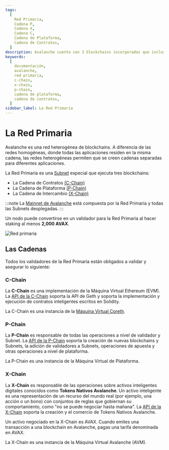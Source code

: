 ```yaml
---
tags:
  [
    Red Primaria,
    Cadena P,
    Cadena X,
    Cadena C,
    Cadena de Plataforma,
    Cadena de Contratos,
  ]
description: Avalanche cuenta con 3 blockchains incorporadas que incluyen la Cadena de Intercambio (X-Chain), Cadena de Plataforma (P-Chain) y Cadena de Contratos (C-Chain). Más información aquí.
keywords:
  [
    documentación,
    avalanche,
    red primaria,
    c-chain,
    x-chain,
    p-chain,
    cadena de plataforma,
    cadena de contratos,
  ]
sidebar_label: La Red Primaria
---
```


# La Red Primaria

Avalanche es una red heterogénea de blockchains. A diferencia de las redes homogéneas, donde
todas las aplicaciones residen en la misma cadena, las redes heterogéneas permiten que se creen
cadenas separadas para diferentes aplicaciones.

La Red Primaria es una [Subnet](subnets-overview.md) especial que ejecuta tres blockchains:

- La Cadena de Contratos [(C-Chain)](avalanche-platform.md#c-chain)
- La Cadena de Plataforma [(P-Chain)](avalanche-platform.md#p-chain)
- La Cadena de Intercambio [(X-Chain)](avalanche-platform.md#x-chain)

:::note
La [Mainnet de Avalanche](/learn/avalanche/mainnet.md) está compuesta por la Red Primaria
y todas las Subnets desplegadas.
:::

Un nodo puede convertirse en un validador para la Red Primaria al hacer staking al menos **2,000 AVAX**.

![Red primaria](/img/primary-network.png)

## Las Cadenas

Todos los validadores de la Red Primaria están obligados a validar y asegurar lo siguiente:

### C-Chain

La **C-Chain** es una implementación de la Máquina Virtual Ethereum (EVM).
La [API de la C-Chain](/reference/avalanchego/c-chain/api.md) soporta la API de Geth y soporta la
implementación y ejecución de contratos inteligentes escritos en Solidity.

La C-Chain es una instancia de la
[Máquina Virtual Coreth](https://github.com/ava-labs/coreth).

### P-Chain

La **P-Chain** es responsable de todas las operaciones a nivel de validador y Subnet.
La [API de la P-Chain](/reference/avalanchego/p-chain/api.md) soporta la creación de nuevas
blockchains y Subnets, la adición de validadores a Subnets, operaciones de apuesta y otras
operaciones a nivel de plataforma.

La P-Chain es una instancia de la Máquina Virtual de Plataforma.

### X-Chain

La **X-Chain** es responsable de las operaciones sobre activos inteligentes digitales conocidos como **Tokens Nativos Avalanche**. Un activo inteligente es una representación de un recurso del mundo real (por ejemplo, una acción o un bono) con conjuntos de reglas que gobiernan su comportamiento, como "no se puede negociar hasta mañana".
La [API de la X-Chain](/reference/avalanchego/x-chain/api.md) soporta la creación y el comercio de
Tokens Nativos Avalanche.

Un activo negociado en la X-Chain es AVAX. Cuando emites una transacción a una blockchain en Avalanche, pagas una tarifa denominada en AVAX.

La X-Chain es una instancia de la Máquina Virtual Avalanche (AVM).
